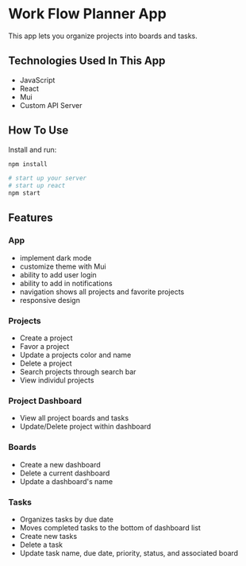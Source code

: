 # Work Flow Planner App

This app lets you organize projects into boards and tasks.

## Technologies Used In This App

- JavaScript
- React
- Mui
- Custom API Server

## How To Use

Install and run:

```sh
npm install

# start up your server
# start up react
npm start

```

## Features

### App

- implement dark mode
- customize theme with Mui
- ability to add user login
- ability to add in notifications
- navigation shows all projects and favorite projects
- responsive design

### Projects

- Create a project
- Favor a project
- Update a projects color and name
- Delete a project
- Search projects through search bar
- View individul projects

### Project Dashboard

- View all project boards and tasks
- Update/Delete project within dashboard

### Boards

- Create a new dashboard
- Delete a current dashboard
- Update a dashboard's name

### Tasks

- Organizes tasks by due date
- Moves completed tasks to the bottom of dashboard list
- Create new tasks
- Delete a task
- Update task name, due date, priority, status, and associated board

